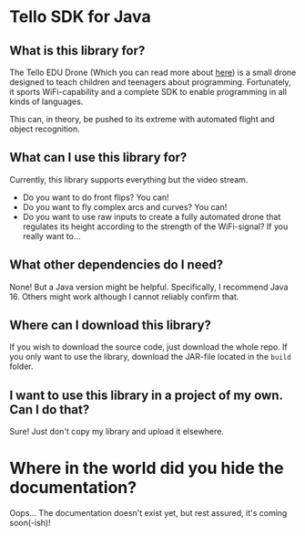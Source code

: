# Tello SDK for Java

## What is this library for?

The Tello EDU Drone (Which you can read more about [here](https://www.ryzerobotics.com/en/tello-edu)) is a small drone designed to teach children and teenagers about programming. Fortunately, it sports WiFi-capability and a complete SDK to enable programming in all kinds of languages.

This can, in theory, be pushed to its extreme with automated flight and object recognition.

## What can I use this library for?

Currently, this library supports everything but the video stream.
+ Do you want to do front flips? You can!
+ Do you want to fly complex arcs and curves? You can!
+ Do you want to use raw inputs to create a fully automated drone that regulates its height according to the strength of the WiFi-signal? If you really want to...

## What other dependencies do I need?

None! But a Java version might be helpful. Specifically, I recommend Java 16. Others might work although I cannot reliably confirm that. 

## Where can I download this library?

If you wish to download the source code, just download the whole repo. 
If you only want to use the library, download the JAR-file located in the `build` folder.

## I want to use this library in a project of my own. Can I do that?

Sure! Just don't copy my library and upload it elsewhere.

# Where in the world did you hide the documentation?

Oops... The documentation doesn't exist yet, but rest assured, it's coming soon(-ish)!
